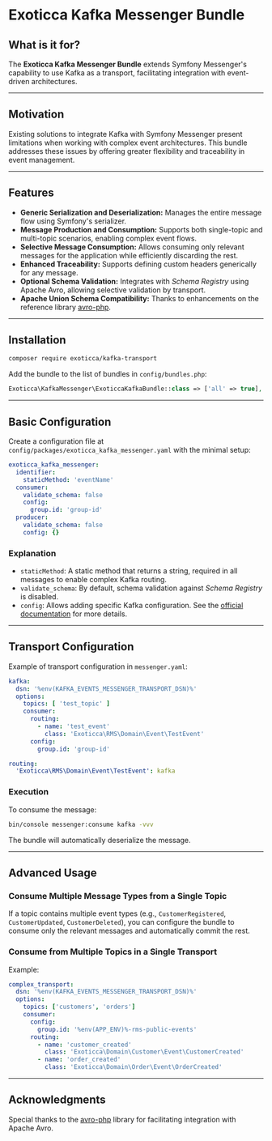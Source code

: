 # Exoticca Kafka Messenger Bundle

## What is it for?
The **Exoticca Kafka Messenger Bundle** extends Symfony Messenger's capability to use Kafka as a transport, facilitating integration with event-driven architectures.

---

## Motivation
Existing solutions to integrate Kafka with Symfony Messenger present limitations when working with complex event architectures. This bundle addresses these issues by offering greater flexibility and traceability in event management.

---

## Features
- **Generic Serialization and Deserialization:** Manages the entire message flow using Symfony's serializer.
- **Message Production and Consumption:** Supports both single-topic and multi-topic scenarios, enabling complex event flows.
- **Selective Message Consumption:** Allows consuming only relevant messages for the application while efficiently discarding the rest.
- **Enhanced Traceability:** Supports defining custom headers generically for any message.
- **Optional Schema Validation:** Integrates with *Schema Registry* using Apache Avro, allowing selective validation by transport.
- **Apache Union Schema Compatibility:** Thanks to enhancements on the reference library [avro-php](https://gitlab.com/Jaumo/avro-php).

---

## Installation
```bash
composer require exoticca/kafka-transport
```

Add the bundle to the list of bundles in `config/bundles.php`:
```php
Exoticca\KafkaMessenger\ExoticcaKafkaBundle::class => ['all' => true],
```

---

## Basic Configuration
Create a configuration file at `config/packages/exoticca_kafka_messenger.yaml` with the minimal setup:

```yaml
exoticca_kafka_messenger:
  identifier:
    staticMethod: 'eventName'
  consumer:
    validate_schema: false
    config:
      group.id: 'group-id'
  producer:
    validate_schema: false
    config: {}
```

### Explanation
- `staticMethod`: A static method that returns a string, required in all messages to enable complex Kafka routing.
- `validate_schema`: By default, schema validation against *Schema Registry* is disabled.
- `config`: Allows adding specific Kafka configuration. See the [official documentation](https://github.com/confluentinc/librdkafka/blob/master/CONFIGURATION.md) for more details.

---

## Transport Configuration
Example of transport configuration in `messenger.yaml`:

```yaml
kafka:
  dsn: '%env(KAFKA_EVENTS_MESSENGER_TRANSPORT_DSN)%'
  options:
    topics: [ 'test_topic' ]
    consumer:
      routing:
        - name: 'test_event'
          class: 'Exoticca\RMS\Domain\Event\TestEvent'
      config:
        group.id: 'group-id'

routing:
  'Exoticca\RMS\Domain\Event\TestEvent': kafka
```

### Execution
To consume the message:
```bash
bin/console messenger:consume kafka -vvv
```
The bundle will automatically deserialize the message.

---

## Advanced Usage
### Consume Multiple Message Types from a Single Topic
If a topic contains multiple event types (e.g., `CustomerRegistered`, `CustomerUpdated`, `CustomerDeleted`), you can configure the bundle to consume only the relevant messages and automatically commit the rest.

### Consume from Multiple Topics in a Single Transport
Example:

```yaml
complex_transport:
  dsn: '%env(KAFKA_EVENTS_MESSENGER_TRANSPORT_DSN)%'
  options:
    topics: ['customers', 'orders']
    consumer:
      config:
        group.id: '%env(APP_ENV)%-rms-public-events'
      routing:
        - name: 'customer_created'
          class: 'Exoticca\Domain\Customer\Event\CustomerCreated'
        - name: 'order_created'
          class: 'Exoticca\Domain\Order\Event\OrderCreated'
```

---

## Acknowledgments
Special thanks to the [avro-php](https://gitlab.com/Jaumo/avro-php) library for facilitating integration with Apache Avro.

